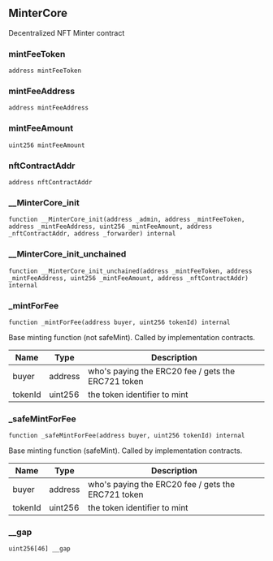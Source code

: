 ## MinterCore

Decentralized NFT Minter contract

### mintFeeToken

```solidity
address mintFeeToken
```

### mintFeeAddress

```solidity
address mintFeeAddress
```

### mintFeeAmount

```solidity
uint256 mintFeeAmount
```

### nftContractAddr

```solidity
address nftContractAddr
```

### __MinterCore_init

```solidity
function __MinterCore_init(address _admin, address _mintFeeToken, address _mintFeeAddress, uint256 _mintFeeAmount, address _nftContractAddr, address _forwarder) internal
```

### __MinterCore_init_unchained

```solidity
function __MinterCore_init_unchained(address _mintFeeToken, address _mintFeeAddress, uint256 _mintFeeAmount, address _nftContractAddr) internal
```

### _mintForFee

```solidity
function _mintForFee(address buyer, uint256 tokenId) internal
```

Base minting function (not safeMint). Called
by implementation contracts.

| Name | Type | Description |
| ---- | ---- | ----------- |
| buyer | address | who's paying the ERC20 fee / gets the ERC721 token |
| tokenId | uint256 | the token identifier to mint |

### _safeMintForFee

```solidity
function _safeMintForFee(address buyer, uint256 tokenId) internal
```

Base minting function (safeMint). Called
by implementation contracts.

| Name | Type | Description |
| ---- | ---- | ----------- |
| buyer | address | who's paying the ERC20 fee / gets the ERC721 token |
| tokenId | uint256 | the token identifier to mint |

### __gap

```solidity
uint256[46] __gap
```

